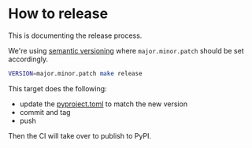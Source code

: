 # How to release

This is documenting the release process.

We're using [semantic versioning](https://semver.org/) where `major.minor.patch` should be set accordingly.

```sh
VERSION=major.minor.patch make release
```

This target does the following:

- update the [pyproject.toml](../pyproject.toml) to match the new version
- commit and tag
- push

Then the CI will take over to publish to PyPI.
